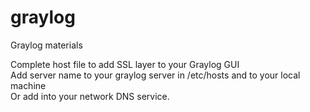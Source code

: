 # graylog
Graylog materials

Complete host file to add SSL layer to your Graylog GUI <BR>
Add server name to your graylog server in /etc/hosts and to your local machine<BR>
Or add into your network DNS service.<BR>
